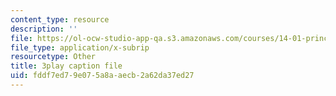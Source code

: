 ```yaml
---
content_type: resource
description: ''
file: https://ol-ocw-studio-app-qa.s3.amazonaws.com/courses/14-01-principles-of-microeconomics-fall-2018/fddf7ed79e075a8aaecb2a62da37ed27_jsiCft5v2dk.vtt
file_type: application/x-subrip
resourcetype: Other
title: 3play caption file
uid: fddf7ed7-9e07-5a8a-aecb-2a62da37ed27
---
```

